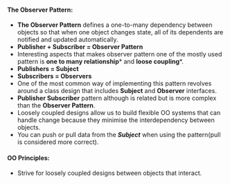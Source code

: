 #### The Observer Pattern:
- **The Observer Pattern** defines a one-to-many dependency between objects so that when one object changes state, all of its dependents are notified and updated automatically.
- **Publisher + Subscriber = Observer Pattern**
- Interesting aspects that makes observer pattern one of the mostly used pattern is **one to many relationship*** and **loose coupling***.
- **Publishers = Subject**
- **Subscribers = Observers**
- One of the most common way of implementing this pattern revolves around a class design that includes **Subject** and **Observer** interfaces.
- **Publisher Subscriber** pattern although is related but is more complex than the **Observer Pattern**.
- Loosely coupled designs allow us to build flexible OO systems that can handle change because they minimise the interdependency between objects.
- You can push or pull data from the ***Subject*** when using the pattern(pull is considered more correct).

#### OO Principles:
- Strive for loosely coupled designs between objects that interact.